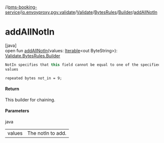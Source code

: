 //[pms-booking-service](../../../../../index.md)/[io.envoyproxy.pgv.validate](../../../index.md)/[Validate](../../index.md)/[BytesRules](../index.md)/[Builder](index.md)/[addAllNotIn](add-all-not-in.md)

# addAllNotIn

[java]\
open fun [addAllNotIn](add-all-not-in.md)(values: [Iterable](https://docs.oracle.com/en/java/javase/23/docs/api/java.base/java/lang/Iterable.html)&lt;out ByteString&gt;): [Validate.BytesRules.Builder](index.md)

```kotlin
NotIn specifies that this field cannot be equal to one of the specified
values

```
`repeated bytes not_in = 9;`

#### Return

This builder for chaining.

#### Parameters

java

| | |
|---|---|
| values | The notIn to add. |
